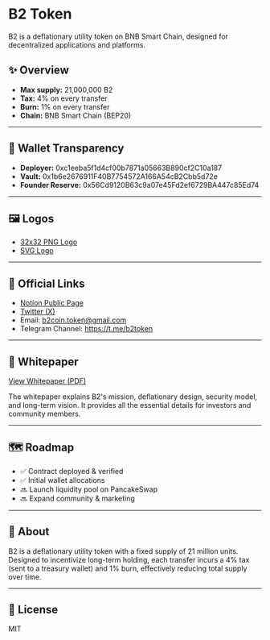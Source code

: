 # B2 Token

B2 is a deflationary utility token on BNB Smart Chain, designed for decentralized applications and platforms.

## ✨ Overview

- **Max supply:** 21,000,000 B2
- **Tax:** 4% on every transfer
- **Burn:** 1% on every transfer
- **Chain:** BNB Smart Chain (BEP20)

---

## 💼 Wallet Transparency

- **Deployer:** 0xc1eeba5f1d4cf00b7871a05663B890cf2C10a187
- **Vault:** 0x1b6e2676911F40B7754572A166A54cB2Cbb5d72e
- **Founder Reserve:** 0x56Cd9120B63c9a07e45Fd2ef6729BA447c85Ed74

---

## 🖼 Logos

- [32x32 PNG Logo](https://raw.githubusercontent.com/B2-Token/b2token-assets/main/B2_logo_32x32_square.png)
- [SVG Logo](https://raw.githubusercontent.com/B2-Token/b2token-assets/main/B2_logo.svg)

---

## 🔗 Official Links

- [Notion Public Page](https://hissing-juniper-1e6.notion.site/B2-Token-Official-Public-Page-229540cf787680d6a772dcb76d4fcc54)
- [Twitter (X)](https://x.com/b2token)
- Email: b2coin.token@gmail.com
- Telegram Channel: https://t.me/b2token

---

## 📄 Whitepaper

[View Whitepaper (PDF)](https://github.com/B2-Token/B2/blob/main/docs/B2_Whitepaper.pdf)

The whitepaper explains B2's mission, deflationary design, security model, and long-term vision. It provides all the essential details for investors and community members.

---

## 🗺 Roadmap

- ✅ Contract deployed & verified
- ✅ Initial wallet allocations
- 🔜 Launch liquidity pool on PancakeSwap
- 🔜 Expand community & marketing

---

## 💬 About

B2 is a deflationary utility token with a fixed supply of 21 million units. Designed to incentivize long-term holding, each transfer incurs a 4% tax (sent to a treasury wallet) and 1% burn, effectively reducing total supply over time.

---

## 📄 License

MIT
